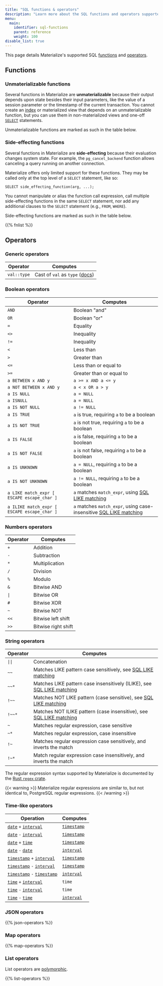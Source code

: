 ```yaml
---
title: "SQL functions & operators"
description: "Learn more about the SQL functions and operators supported in Materialize"
menu:
  main:
    identifier: sql-functions
    parent: reference
    weight: 100
disable_list: true
---
```


This page details Materialize's supported SQL [functions](#functions) and [operators](#operators).

## Functions

### Unmaterializable functions

Several functions in Materialize are **unmaterializable** because their output
depends upon state besides their input parameters, like the value of a session
parameter or the timestamp of the current transaction. You cannot create an
[index](/sql/create-index) or materialized view that depends on an
unmaterializable function, but you can use them in non-materialized views and
one-off [`SELECT`](/sql/select) statements.

Unmaterializable functions are marked as such in the table below.

### Side-effecting functions

Several functions in Materialize are **side-effecting** because their evaluation
changes system state. For example, the `pg_cancel_backend` function allows
canceling a query running on another connection.

Materialize offers only limited support for these functions. They may be called
only at the top level of a `SELECT` statement, like so:

```mzsql
SELECT side_effecting_function(arg, ...);
```

You cannot manipulate or alias the function call expression, call multiple
side-effecting functions in the same `SELECT` statement, nor add any additional
clauses to the `SELECT` statement (e.g., `FROM`, `WHERE`).

Side-effecting functions are marked as such in the table below.

{{% fnlist %}}

## Operators

### Generic operators

Operator | Computes
---------|---------
`val::type` | Cast of `val` as `type` ([docs](cast))

### Boolean operators

Operator | Computes
---------|---------
`AND` | Boolean "and"
`OR` | Boolean "or"
`=` | Equality
`<>` | Inequality
`!=` | Inequality
`<` | Less than
`>` | Greater than
`<=` | Less than or equal to
`>=` | Greater than or equal to
`a BETWEEN x AND y` | `a >= x AND a <= y`
`a NOT BETWEEN x AND y` | `a < x OR a > y`
`a IS NULL` | `a = NULL`
`a ISNULL` | `a = NULL`
`a IS NOT NULL` | `a != NULL`
`a IS TRUE` | `a` is true, requiring `a` to be a boolean
`a IS NOT TRUE` | `a` is not true, requiring `a` to be a boolean
`a IS FALSE` | `a` is false, requiring `a` to be a boolean
`a IS NOT FALSE` | `a` is not false, requiring `a` to be a boolean
`a IS UNKNOWN` | `a = NULL`, requiring `a` to be a boolean
`a IS NOT UNKNOWN` | `a != NULL`, requiring `a` to be a boolean
`a LIKE match_expr [ ESCAPE escape_char ]` | `a` matches `match_expr`, using [SQL LIKE matching](https://www.postgresql.org/docs/13/functions-matching.html#FUNCTIONS-LIKE)
`a ILIKE match_expr [ ESCAPE escape_char ]` | `a` matches `match_expr`, using case-insensitive [SQL LIKE matching](https://www.postgresql.org/docs/13/functions-matching.html#FUNCTIONS-LIKE)

### Numbers operators

Operator | Computes
---------|---------
`+` | Addition
`-` | Subtraction
`*` | Multiplication
`/` | Division
`%` | Modulo
`&` | Bitwise AND
<code>&vert;</code> | Bitwise OR
`#` | Bitwise XOR
`~` | Bitwise NOT
`<<`| Bitwise left shift
`>>`| Bitwise right shift

### String operators

Operator | Computes
---------|---------
<code>&vert;&vert;</code> | Concatenation
`~~` | Matches LIKE pattern case sensitively, see [SQL LIKE matching](https://www.postgresql.org/docs/13/functions-matching.html#FUNCTIONS-LIKE)
`~~*` | Matches LIKE pattern case insensitively (ILIKE), see [SQL LIKE matching](https://www.postgresql.org/docs/13/functions-matching.html#FUNCTIONS-LIKE)
`!~~` | Matches NOT LIKE pattern (case sensitive), see [SQL LIKE matching](https://www.postgresql.org/docs/13/functions-matching.html#FUNCTIONS-LIKE)
`!~~*` | Matches NOT ILIKE pattern (case insensitive), see [SQL LIKE matching](https://www.postgresql.org/docs/13/functions-matching.html#FUNCTIONS-LIKE)
`~` | Matches regular expression, case sensitive
`~*` | Matches regular expression, case insensitive
`!~` | Matches regular expression case sensitively, and inverts the match
`!~*` | Match regular expression case insensitively, and inverts the match

The regular expression syntax supported by Materialize is documented by the
[Rust `regex` crate](https://docs.rs/regex/*/#syntax).

{{< warning >}}
Materialize regular expressions are similar to, but not identical to, PostgreSQL
regular expressions.
{{< /warning >}}

### Time-like operators

Operation | Computes
----------|------------
[`date`](../types/date) `+` [`interval`](../types/interval) | [`timestamp`](../types/timestamp)
[`date`](../types/date) `-` [`interval`](../types/interval) | [`timestamp`](../types/timestamp)
[`date`](../types/date) `+` [`time`](../types/time) | [`timestamp`](../types/timestamp)
[`date`](../types/date) `-` [`date`](../types/date) | [`interval`](../types/interval)
[`timestamp`](../types/timestamp) `+` [`interval`](../types/interval) | [`timestamp`](../types/timestamp)
[`timestamp`](../types/timestamp) `-` [`interval`](../types/interval) | [`timestamp`](../types/timestamp)
[`timestamp`](../types/timestamp) `-` [`timestamp`](../types/timestamp) | [`interval`](../types/interval)
[`time`](../types/time) `+` [`interval`](../types/interval) | `time`
[`time`](../types/time) `-` [`interval`](../types/interval) | `time`
[`time`](../types/time) `-` [`time`](../types/time) | [`interval`](../types/interval)

### JSON operators

{{% json-operators %}}

### Map operators

{{% map-operators %}}

### List operators

List operators are [polymorphic](../types/list/#polymorphism).

{{% list-operators %}}
